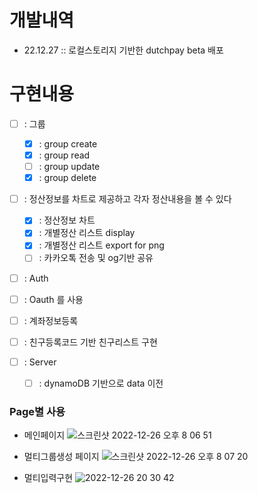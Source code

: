 # 개발내역
- 22.12.27 :: 로컬스토리지 기반한 dutchpay beta 배포

# 구현내용
- [ ] : 그룹 
  - [x] : group create
  - [x] : group read
  - [ ] : group update
  - [x] : group delete
  
- [ ] : 정산정보를 차트로 제공하고 각자 정산내용을 볼 수 있다
  - [x] : 정산정보 차트
  - [x] : 개별정산 리스트 display
  - [x] : 개별정산 리스트 export for png
  - [ ] : 카카오톡 전송 및 og기반 공유
  
- [ ] : Auth
 - [ ] : Oauth 를 사용
 - [ ] : 계좌정보등록
 - [ ] : 친구등록코드 기반 친구리스트 구현

- [ ] : Server
  - [ ] : dynamoDB 기반으로 data 이전
  

### Page별 사용
- 메인페이지
![스크린샷 2022-12-26 오후 8 06 51](https://user-images.githubusercontent.com/77092632/209542153-ad935c7f-a995-4f73-942d-59c44066c326.png)

- 멀티그룹생성 페이지
![스크린샷 2022-12-26 오후 8 07 20](https://user-images.githubusercontent.com/77092632/209542196-b05c802a-39e4-4ed8-8580-171ac276286f.png)

- 멀티입력구현
![2022-12-26 20 30 42](https://user-images.githubusercontent.com/77092632/209544288-03b43f36-be97-4e47-b728-b9e4c0e76ebf.gif)
